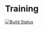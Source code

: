 # Training
[![Build Status](https://gtrekter.visualstudio.com/Training/_apis/build/status/GTRekter.Training?branchName=refs%2Fpull%2F43%2Fmerge)](https://gtrekter.visualstudio.com/Training/_build/latest?definitionId=42&branchName=refs%2Fpull%2F43%2Fmerge)


